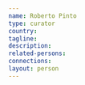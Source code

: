 ```yaml
---
name: Roberto Pinto
type: curator
country:
tagline:
description:
related-persons:
connections:
layout: person
---
```

